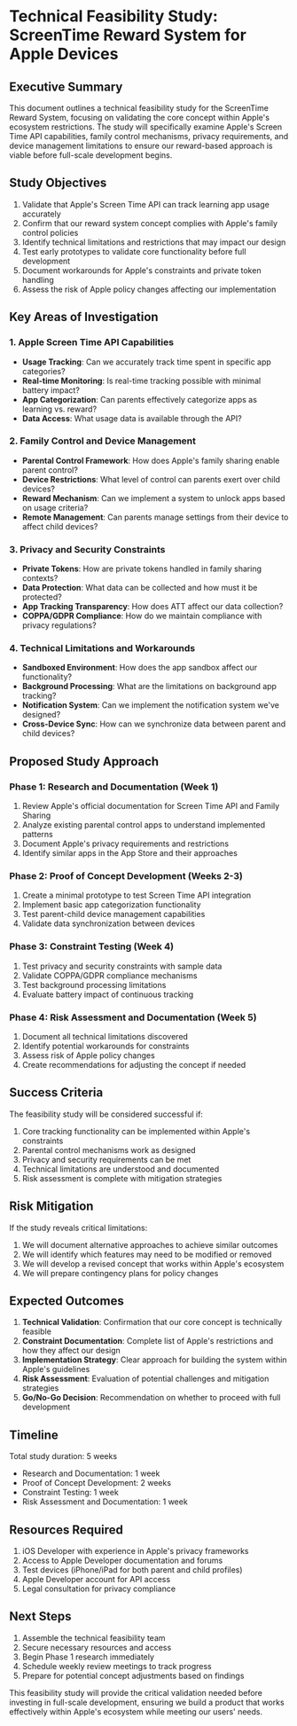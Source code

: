 # Technical Feasibility Study: ScreenTime Reward System for Apple Devices

## Executive Summary

This document outlines a technical feasibility study for the ScreenTime Reward System, focusing on validating the core concept within Apple's ecosystem restrictions. The study will specifically examine Apple's Screen Time API capabilities, family control mechanisms, privacy requirements, and device management limitations to ensure our reward-based approach is viable before full-scale development begins.

## Study Objectives

1. Validate that Apple's Screen Time API can track learning app usage accurately
2. Confirm that our reward system concept complies with Apple's family control policies
3. Identify technical limitations and restrictions that may impact our design
4. Test early prototypes to validate core functionality before full development
5. Document workarounds for Apple's constraints and private token handling
6. Assess the risk of Apple policy changes affecting our implementation

## Key Areas of Investigation

### 1. Apple Screen Time API Capabilities
- **Usage Tracking**: Can we accurately track time spent in specific app categories?
- **Real-time Monitoring**: Is real-time tracking possible with minimal battery impact?
- **App Categorization**: Can parents effectively categorize apps as learning vs. reward?
- **Data Access**: What usage data is available through the API?

### 2. Family Control and Device Management
- **Parental Control Framework**: How does Apple's family sharing enable parent control?
- **Device Restrictions**: What level of control can parents exert over child devices?
- **Reward Mechanism**: Can we implement a system to unlock apps based on usage criteria?
- **Remote Management**: Can parents manage settings from their device to affect child devices?

### 3. Privacy and Security Constraints
- **Private Tokens**: How are private tokens handled in family sharing contexts?
- **Data Protection**: What data can be collected and how must it be protected?
- **App Tracking Transparency**: How does ATT affect our data collection?
- **COPPA/GDPR Compliance**: How do we maintain compliance with privacy regulations?

### 4. Technical Limitations and Workarounds
- **Sandboxed Environment**: How does the app sandbox affect our functionality?
- **Background Processing**: What are the limitations on background app tracking?
- **Notification System**: Can we implement the notification system we've designed?
- **Cross-Device Sync**: How can we synchronize data between parent and child devices?

## Proposed Study Approach

### Phase 1: Research and Documentation (Week 1)
1. Review Apple's official documentation for Screen Time API and Family Sharing
2. Analyze existing parental control apps to understand implemented patterns
3. Document Apple's privacy requirements and restrictions
4. Identify similar apps in the App Store and their approaches

### Phase 2: Proof of Concept Development (Weeks 2-3)
1. Create a minimal prototype to test Screen Time API integration
2. Implement basic app categorization functionality
3. Test parent-child device management capabilities
4. Validate data synchronization between devices

### Phase 3: Constraint Testing (Week 4)
1. Test privacy and security constraints with sample data
2. Validate COPPA/GDPR compliance mechanisms
3. Test background processing limitations
4. Evaluate battery impact of continuous tracking

### Phase 4: Risk Assessment and Documentation (Week 5)
1. Document all technical limitations discovered
2. Identify potential workarounds for constraints
3. Assess risk of Apple policy changes
4. Create recommendations for adjusting the concept if needed

## Success Criteria

The feasibility study will be considered successful if:
1. Core tracking functionality can be implemented within Apple's constraints
2. Parental control mechanisms work as designed
3. Privacy and security requirements can be met
4. Technical limitations are understood and documented
5. Risk assessment is complete with mitigation strategies

## Risk Mitigation

If the study reveals critical limitations:
1. We will document alternative approaches to achieve similar outcomes
2. We will identify which features may need to be modified or removed
3. We will develop a revised concept that works within Apple's ecosystem
4. We will prepare contingency plans for policy changes

## Expected Outcomes

1. **Technical Validation**: Confirmation that our core concept is technically feasible
2. **Constraint Documentation**: Complete list of Apple's restrictions and how they affect our design
3. **Implementation Strategy**: Clear approach for building the system within Apple's guidelines
4. **Risk Assessment**: Evaluation of potential challenges and mitigation strategies
5. **Go/No-Go Decision**: Recommendation on whether to proceed with full development

## Timeline

Total study duration: 5 weeks
- Research and Documentation: 1 week
- Proof of Concept Development: 2 weeks
- Constraint Testing: 1 week
- Risk Assessment and Documentation: 1 week

## Resources Required

1. iOS Developer with experience in Apple's privacy frameworks
2. Access to Apple Developer documentation and forums
3. Test devices (iPhone/iPad for both parent and child profiles)
4. Apple Developer account for API access
5. Legal consultation for privacy compliance

## Next Steps

1. Assemble the technical feasibility team
2. Secure necessary resources and access
3. Begin Phase 1 research immediately
4. Schedule weekly review meetings to track progress
5. Prepare for potential concept adjustments based on findings

This feasibility study will provide the critical validation needed before investing in full-scale development, ensuring we build a product that works effectively within Apple's ecosystem while meeting our users' needs.